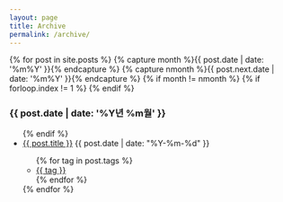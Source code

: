 ```yaml
---
layout: page
title: Archive
permalink: /archive/
---
```

<!-- from http://www.mitsake.net/2012/04/archives-in-jekyll/ -->
{% for post in site.posts %}
  {% capture month %}{{ post.date | date: '%m%Y' }}{% endcapture %}
  {% capture nmonth %}{{ post.next.date | date: '%m%Y' }}{% endcapture %}
  {% if month != nmonth %}
    {% if forloop.index != 1 %}
      </ul>
    {% endif %}
  <h3>{{ post.date | date: '%Y년 %m월' }}</h3><ul>
  {% endif %}
  <li>
    <a href="{{ post.url }}">{{ post.title }}</a>
    <span class="date">{{ post.date | date: "%Y-%m-%d" }}</span><br>
    <div>
      <ul class="tags post-tags cf">
        {% for tag in post.tags %}
          <li><a href="/search?tag={{ tag | escape }}">{{ tag }}</a></li>
        {% endfor %}
      </ul>
    </div>
  </li>
{% endfor %}
